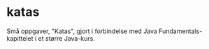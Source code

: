 # katas

Små oppgaver, "Katas", gjort i forbindelse med Java Fundamentals-kapittelet i et større Java-kurs.
